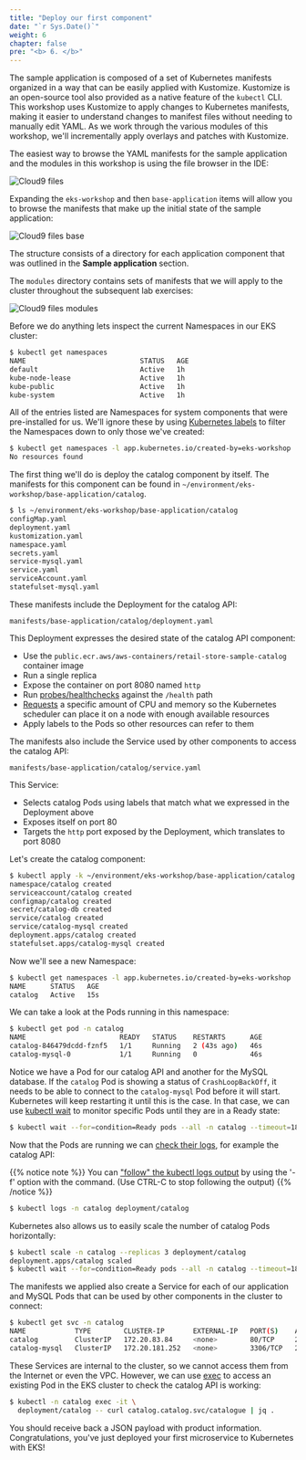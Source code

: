 ```yaml
---
title: "Deploy our first component"
date: "`r Sys.Date()`"
weight: 6
chapter: false
pre: "<b> 6. </b>"
---
```


The sample application is composed of a set of Kubernetes manifests organized in a way that can be easily applied with Kustomize. Kustomize is an open-source tool also provided as a native feature of the `kubectl` CLI. This workshop uses Kustomize to apply changes to Kubernetes manifests, making it easier to understand changes to manifest files without needing to manually edit YAML. As we work through the various modules of this workshop, we'll incrementally apply overlays and patches with Kustomize.

The easiest way to browse the YAML manifests for the sample application and the modules in this workshop is using the file browser in the IDE:

![Cloud9 files](../images/part6/00021.png?featherlight=false&width=60pc)

Expanding the `eks-workshop` and then `base-application` items will allow you to browse the manifests that make up the initial state of the sample application:

![Cloud9 files base](../images/part6/00022.png?featherlight=false&width=60pc)

The structure consists of a directory for each application component that was outlined in the **Sample application** section.

The `modules` directory contains sets of manifests that we will apply to the cluster throughout the subsequent lab exercises:

![Cloud9 files modules](../images/part6/00023.png?featherlight=false&width=60pc)

Before we do anything lets inspect the current Namespaces in our EKS cluster:

```bash
$ kubectl get namespaces
NAME                            STATUS   AGE
default                         Active   1h
kube-node-lease                 Active   1h
kube-public                     Active   1h
kube-system                     Active   1h
```

All of the entries listed are Namespaces for system components that were pre-installed for us. We'll ignore these by using [Kubernetes labels](https://kubernetes.io/docs/concepts/overview/working-with-objects/labels/) to filter the Namespaces down to only those we've created:

```bash
$ kubectl get namespaces -l app.kubernetes.io/created-by=eks-workshop
No resources found
```

The first thing we'll do is deploy the catalog component by itself. The manifests for this component can be found in `~/environment/eks-workshop/base-application/catalog`.

```bash
$ ls ~/environment/eks-workshop/base-application/catalog
configMap.yaml
deployment.yaml
kustomization.yaml
namespace.yaml
secrets.yaml
service-mysql.yaml
service.yaml
serviceAccount.yaml
statefulset-mysql.yaml
```

These manifests include the Deployment for the catalog API:

```file
manifests/base-application/catalog/deployment.yaml
```

This Deployment expresses the desired state of the catalog API component:

- Use the `public.ecr.aws/aws-containers/retail-store-sample-catalog` container image
- Run a single replica
- Expose the container on port 8080 named `http`
- Run [probes/healthchecks](https://kubernetes.io/docs/tasks/configure-pod-container/configure-liveness-readiness-startup-probes/) against the `/health` path
- [Requests](https://kubernetes.io/docs/concepts/configuration/manage-resources-containers/) a specific amount of CPU and memory so the Kubernetes scheduler can place it on a node with enough available resources
- Apply labels to the Pods so other resources can refer to them

The manifests also include the Service used by other components to access the catalog API:

```file
manifests/base-application/catalog/service.yaml
```

This Service:

- Selects catalog Pods using labels that match what we expressed in the Deployment above
- Exposes itself on port 80
- Targets the `http` port exposed by the Deployment, which translates to port 8080

Let's create the catalog component:

```bash
$ kubectl apply -k ~/environment/eks-workshop/base-application/catalog
namespace/catalog created
serviceaccount/catalog created
configmap/catalog created
secret/catalog-db created
service/catalog created
service/catalog-mysql created
deployment.apps/catalog created
statefulset.apps/catalog-mysql created
```

Now we'll see a new Namespace:

```bash
$ kubectl get namespaces -l app.kubernetes.io/created-by=eks-workshop
NAME      STATUS   AGE
catalog   Active   15s
```

We can take a look at the Pods running in this namespace:

```bash
$ kubectl get pod -n catalog
NAME                       READY   STATUS    RESTARTS      AGE
catalog-846479dcdd-fznf5   1/1     Running   2 (43s ago)   46s
catalog-mysql-0            1/1     Running   0             46s
```

Notice we have a Pod for our catalog API and another for the MySQL database. If the `catalog` Pod is showing a status of `CrashLoopBackOff`, it needs to be able to connect to the `catalog-mysql` Pod before it will start. Kubernetes will keep restarting it until this is the case. In that case, we can use [kubectl wait](https://kubernetes.io/docs/reference/generated/kubectl/kubectl-commands#wait) to monitor specific Pods until they are in a Ready state:

```bash
$ kubectl wait --for=condition=Ready pods --all -n catalog --timeout=180s
```

Now that the Pods are running we can [check their logs](https://kubernetes.io/docs/reference/generated/kubectl/kubectl-commands#logs), for example the catalog API:

{{% notice note %}}
You can ["follow" the kubectl logs output](https://kubernetes.io/docs/reference/kubectl/cheatsheet/) by using the '-f' option with the command. (Use CTRL-C to stop following the output)
{{% /notice %}}

```bash
$ kubectl logs -n catalog deployment/catalog
```

Kubernetes also allows us to easily scale the number of catalog Pods horizontally:

```bash
$ kubectl scale -n catalog --replicas 3 deployment/catalog
deployment.apps/catalog scaled
$ kubectl wait --for=condition=Ready pods --all -n catalog --timeout=180s
```

The manifests we applied also create a Service for each of our application and MySQL Pods that can be used by other components in the cluster to connect:

```bash
$ kubectl get svc -n catalog
NAME            TYPE        CLUSTER-IP       EXTERNAL-IP   PORT(S)    AGE
catalog         ClusterIP   172.20.83.84     <none>        80/TCP     2m48s
catalog-mysql   ClusterIP   172.20.181.252   <none>        3306/TCP   2m48s
```

These Services are internal to the cluster, so we cannot access them from the Internet or even the VPC. However, we can use [exec](https://kubernetes.io/docs/tasks/debug/debug-application/get-shell-running-container/) to access an existing Pod in the EKS cluster to check the catalog API is working:

```bash
$ kubectl -n catalog exec -it \
  deployment/catalog -- curl catalog.catalog.svc/catalogue | jq .
```

You should receive back a JSON payload with product information. Congratulations, you've just deployed your first microservice to Kubernetes with EKS!
